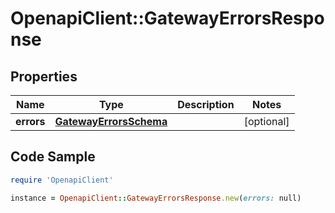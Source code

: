 # OpenapiClient::GatewayErrorsResponse

## Properties

Name | Type | Description | Notes
------------ | ------------- | ------------- | -------------
**errors** | [**GatewayErrorsSchema**](GatewayErrorsSchema.md) |  | [optional] 

## Code Sample

```ruby
require 'OpenapiClient'

instance = OpenapiClient::GatewayErrorsResponse.new(errors: null)
```


